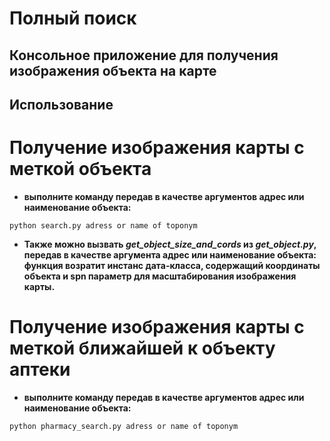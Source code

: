 # Полный поиск
## Консольное приложение для получения изображения объекта на карте

## Использование

# Получение изображения карты с меткой объекта
-  **выполните команду передав в качестве аргументов адрес или наименование объекта:**
```
python search.py adress or name of toponym
```
- **Также можно вызвать _get_object_size_and_cords_ из _get_object.py_, передав в качестве аргумента адрес или наименование объекта: функция возратит инстанс дата-класса, содержащий координаты объекта и spn параметр для масштабирования изображения карты.**


# Получение изображения карты с меткой ближайшей к объекту аптеки
-  **выполните команду передав в качестве аргументов адрес или наименование объекта:**
```
python pharmacy_search.py adress or name of toponym
```
